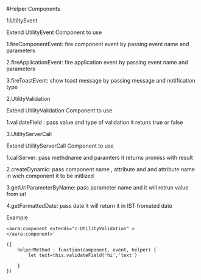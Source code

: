 #Helper Components

1.UtiltyEvent

Extend UtilityEvent Component to use


1.fireComponentEvent:  fire component event by passing event name and parameters

2.fireApplicationEvent: fire application event by passing event name and parameters

3.fireToastEvent: show toast message by passing message  and notification type



2.UtilityValidation


Extend UtilityValidation Component to use

1.validateField : pass value and type of validation it retuns true or false


3.UtilityServerCall

Extend UtilityServerCall Component to use

1.callServer: pass methdname and paramters it returns promiss with result

2.createDynamic: pass component name , attribute and and attribute name in wich component it to be initlized

3.getUrlParameterByName: pass parameter name and it will retrun value from url

4.getFormattedDate: pass date it will return it in IST fromated date



Example

	
	<aura:component extends="c:UtilityValidation" >
  	</aura:component>`

	({
		helperMethod : function(component, event, helper) {
			let text=this.validateField('hi','text')
        
		}
	})
	




